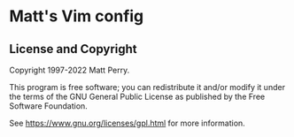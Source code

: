# Matt's Vim config

## License and Copyright

Copyright 1997-2022 Matt Perry.

This program is free software; you can redistribute it and/or modify it under
the terms of the GNU General Public License as published by the Free Software
Foundation.

See https://www.gnu.org/licenses/gpl.html for more information.
